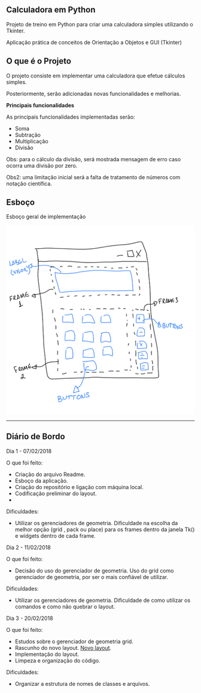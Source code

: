 **Calculadora em Python**
---

Projeto de treino em Python para criar uma calculadora simples utilizando o Tkinter.

Aplicação prática de conceitos de Orientação a Objetos e GUI (Tkinter)


**O que é o Projeto**
---

O projeto consiste em implementar uma calculadora que efetue cálculos simples.

Posteriormente, serão adicionadas novas funcionalidades e melhorias.


**Principais funcionalidades**

As principais funcionalidades implementadas serão:
*  Soma
*  Subtração
*  Multiplicação
*  Divisão

Obs: para o cálculo da divisão, será mostrada mensagem de erro caso ocorra uma divisão por zero.

Obs2: uma limitação inicial será a falta de tratamento de números com notação científica.


**Esboço**
---

Esboço geral de implementação


![Esboço](Esboco.png)



---

**Diário de Bordo**
---

Dia 1 - 07/02/2018

O que foi feito:
*  Criação do arquivo Readme.
*  Esboço da aplicação.
*  Criação do repositório e ligação com máquina local.
*  Codificação preliminar do layout.
*  

Dificuldades:
*  Utilizar os gerenciadores de geometria.
    Dificuldade na escolha da melhor opção (grid , pack ou place) para os frames dentro da janela Tk() e widgets dentro de cada frame.


Dia 2 - 11/02/2018

O que foi feito:
*   Decisão do uso do gerenciador de geometria.
    Uso do grid como gerenciador de geometria, por ser o mais confiável de utilizar.

Dificuldades:
*  Utilizar os gerenciadores de geometria.
    Dificuldade de como utilizar os comandos e como não quebrar o layout.

Dia 3 - 20/02/2018

O que foi feito:
*  Estudos sobre o gerenciador de geometria grid.
*  Rascunho do novo layout.
[Novo layout](novo_layout.png).
*  Implementação do layout.
*  Limpeza e organização do código.

Dificuldades:
*  Organizar a estrutura de nomes de classes e arquivos.
